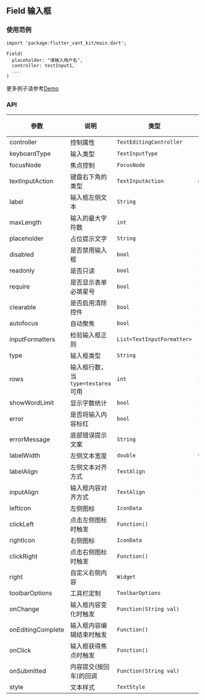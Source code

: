 ## Field 输入框

### 使用范例

```
import 'package:flutter_vant_kit/main.dart';

Field(
  placeholder: "请输入用户名",
  controller: testInput1,
  ...
)
```

更多例子请参考[Demo](../example/lib/routes/demoField.dart)

### API

| 参数  | 说明  | 类型  | 默认值  |
| ------------ | ------------ | ------------ | ------------ |
| controller | 控制属性 | `TextEditingController` | - |
| keyboardType | 输入类型 | `TextInputType` | - |
| focusNode | 焦点控制 | `FocusNode` | - |
| textInputAction | 键盘右下角的类型 | `TextInputAction` | `done` |
| label | 输入框左侧文本 | `String` | - |
| maxLength | 输入的最大字符数 | `int` | - |
| placeholder | 占位提示文字 | `String` | - |
| disabled | 是否禁用输入框 | `bool` | `false` |
| readonly | 是否只读 | `bool` | `false` |
| require | 是否显示表单必填星号 | `bool` | `false` |
| clearable | 是否启用清除控件 | `bool` | `true` |
| autofocus | 自动聚焦 | `bool` | `false` |
| inputFormatters | 检验输入框正则 | `List<TextInputFormatter>` | - |
| type | 输入框类型 | `String` | `text` |
| rows | 输入框行数，当`type=textarea`可用 | `int` | `2` |
| showWordLimit | 显示字数统计 | `bool` | `false` |
| error | 是否将输入内容标红 | `bool` | `false` |
| errorMessage | 底部错误提示文案 | `String` | - |
| labelWidth | 左侧文本宽度 | `double` | `90.0` |
| labelAlign | 左侧文本对齐方式 | `TextAlign` | `start` |
| inputAlign | 输入框内容对齐方式 | `TextAlign` | `start` |
| leftIcon | 左侧图标 | `IconData` | - |
| clickLeft | 点击左侧图标时触发 | `Function()` | - |
| rightIcon | 右侧图标 | `IconData` | - |
| clickRight | 点击右侧图标时触发 | `Function()` | - |
| right | 自定义右侧内容 | `Widget` | - |
| toolbarOptions | 工具栏定制 | `ToolbarOptions` | - |
| onChange | 输入框内容变化时触发 | `Function(String val)` | - |
| onEditingComplete | 输入框内容编辑结束时触发 | `Function()` | - |
| onClick | 输入框获得焦点时触发 | `Function()` | - |
| onSubmitted | 内容提交(按回车)的回调 | `Function(String val)` | - |
| style | 文本样式 | `TextStyle` | - |
